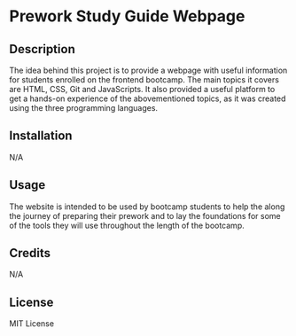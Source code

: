 # Prework Study Guide Webpage

## Description

The idea behind this project is to provide a webpage with useful information for students enrolled on the frontend bootcamp. The main topics it covers are HTML, CSS, Git and JavaScripts. It also provided a useful platform to get a hands-on experience of the abovementioned topics, as it was created using the three programming languages. 

## Installation

N/A

## Usage

The website is intended to be used by bootcamp students to help the along the journey of preparing their prework and to lay the foundations for some of the tools they will use throughout the length of the bootcamp. 

## Credits

N/A

## License

MIT License


